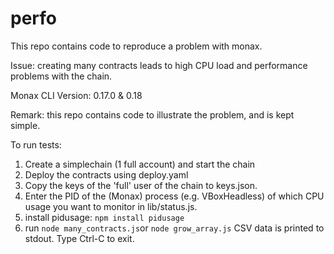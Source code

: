 # perfo

This repo contains code to reproduce a problem with monax. 

Issue: creating many contracts leads to high CPU load and performance problems with the chain.

Monax CLI Version: 0.17.0 & 0.18

Remark: this repo contains code to illustrate the problem, and is kept simple.

To run tests:

1. Create a simplechain (1 full account) and start the chain
2. Deploy the contracts using deploy.yaml
2. Copy the keys of the 'full' user of the chain to keys.json.
3. Enter the PID of the (Monax) process (e.g. VBoxHeadless) of which CPU usage you want to monitor in lib/status.js.
4. install pidusage: `npm install pidusage`
4. run `node many_contracts.js`or `node grow_array.js`
   CSV data is printed to stdout. Type Ctrl-C to exit.

